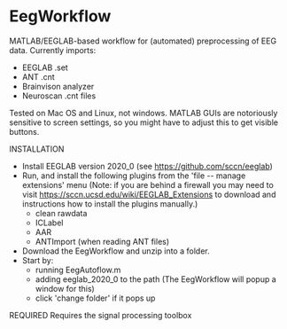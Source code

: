 # EegWorkflow
MATLAB/EEGLAB-based workflow for (automated) preprocessing of EEG data. Currently imports:
- EEGLAB .set
- ANT .cnt
- Brainvison analyzer
- Neuroscan .cnt files

Tested on Mac OS and Linux, not windows. MATLAB GUIs are notoriously sensitive to screen settings, so
you might have to adjust this to get visible buttons.

INSTALLATION
- Install EEGLAB version 2020_0 (see https://github.com/sccn/eeglab)
- Run, and install the following plugins from the 'file -- manage extensions' menu (Note: if you are behind a firewall you may need to visit https://sccn.ucsd.edu/wiki/EEGLAB_Extensions to download and instructions how to install the plugins manually.)
  - clean rawdata
  - ICLabel
  - AAR
  - ANTImport (when reading ANT files)
- Download the EegWorkflow and unzip into a folder. 
- Start by:
  - running EegAutoflow.m
  - adding eeglab_2020_0 to the path (The EegWorkflow will popup a window for this)
  - click 'change folder' if it pops up
  
REQUIRED
Requires the signal processing toolbox

